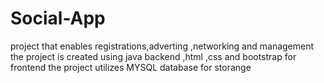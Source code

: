 # Social-App
project that enables registrations,adverting ,networking and management 
the project is created using java backend ,html ,css and bootstrap for frontend
the project utilizes MYSQL database for storange
